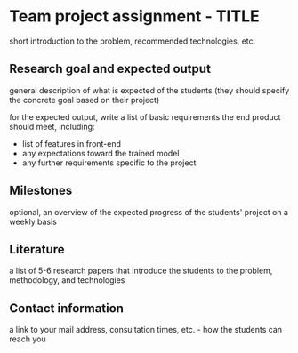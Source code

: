# Team project assignment - TITLE

short introduction to the problem, recommended technologies, etc.

## Research goal and expected output

general description of what is expected of the students (they should specify the concrete goal based on their project)

for the expected output, write a list of basic requirements the end product should meet, including:

 - list of features in front-end
 - any expectations toward the trained model
 - any further requirements specific to the project

## Milestones

optional, an overview of the expected progress of the students' project on a weekly basis

## Literature

a list of 5-6 research papers that introduce the students to the problem, methodology, and technologies

## Contact information

a link to your mail address, consultation times, etc. - how the students can reach you